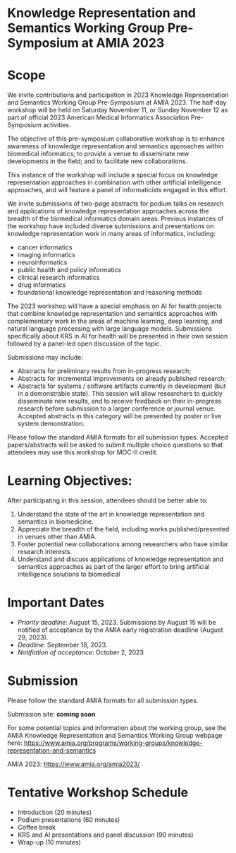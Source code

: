 # Knowledge Representation and Semantics Working Group Pre-Symposium at AMIA 2023

# Scope

We invite contributions and participation in 2023 Knowledge Representation and Semantics Working Group Pre-Symposium at AMIA 2023.
The half-day workshop will be held on Saturday November 11, or Sunday November 12 as part of official 2023 American Medical Informatics Association Pre-Symposium activities.

The objective of this pre-symposium collaborative workshop is to enhance awareness of knowledge representation and semantics approaches within biomedical informatics;
to provide a venue to disseminate new developments in the field; and to facilitate new collaborations.

This instance of the workshop will include a special focus on knowledge representation approaches in combination with other artificial intelligence approaches, and will feature a panel of informaticists engaged in this effort. 


We invite submissions of two-page abstracts for podium talks on research and applications of knowledge representation approaches across the breadth of the biomedical informatics domain areas.
Previous instances of the workshop have included diverse submissions and presentations on knowledge representation work in many areas of informatics, including:

* cancer informatics
* imaging informatics
* neuroinformatics
* public health and policy informatics
* clinical research informatics
* drug informatics
* foundational knowledge representation and reasoning methods

The 2023 workshop will have a special emphasis on AI for health projects that combine knowledge representation and semantics approaches with complementary work in the areas of machine learning,
deep learning, and natural language processing with large language models.
Submissions specifically about KRS in AI for health will be presented in their own session followed by a panel-led open discussion of the topic.

Submissions may include:

* Abstracts for preliminary results from in-progress research;
* Abstracts for incremental improvements on already published research;
* Abstracts for systems / software artifacts currently in development (but in a demonstrable state). This session will allow researchers to quickly disseminate new results, and to receive feedback on their in-progress research before submission to a larger conference or journal venue. Accepted abstracts in this category will be presented by poster or live system demonstration.

Please follow the standard AMIA formats for all submission types. Accepted papers/abstracts will be asked to submit multiple choice questions so that attendees may use this workshop for MOC-II credit.


# Learning Objectives:
After participating in this session, attendees should be better able to:
1. Understand the state of the art in knowledge representation and semantics in biomedicine.
2. Appreciate the breadth of the field, including works published/presented in venues other than AMIA.
3. Foster potential new collaborations among researchers who have similar research interests.
4. Understand and discuss applications of knowledge representation and semantics approaches as part of the larger effort to bring artificial intelligence solutions to biomedical 




# Important Dates
* *Priority deadline*: August 15, 2023. Submissions by August 15 will be notified of acceptance by the AMIA early registration deadline (August 29, 2023).
* *Deadline*: September 18, 2023. 
* *Notifiation of acceptance*: October 2, 2023


# Submission

Please follow the standard AMIA formats for all submission types.

Submission site: **coming soon**

For some potential topics and information about the working group, see the AMIA Knowledge Representation and Semantics Working Group webpage here: https://www.amia.org/programs/working-groups/knowledge-representation-and-semantics

AMIA 2023: https://www.amia.org/amia2023/



# Tentative Workshop Schedule

* Introduction (20 minutes)
* Podium presentations (60 minutes)
* Coffee break
* KRS and AI presentations and panel discussion (90 minutes)
* Wrap-up (10 minutes)




